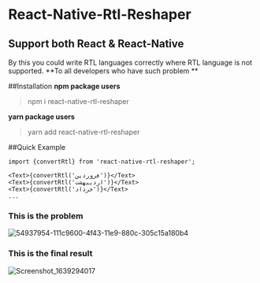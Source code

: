 # React-Native-Rtl-Reshaper
## Support both React & React-Native
By this you could write RTL languages correctly where RTL language is not supported. 
**To all developers who have such problem **

##Installation
**npm package users**
> npm i react-native-rtl-reshaper

**yarn package users**
> yarn add react-native-rtl-reshaper

##Quick Example
```
import {convertRtl} from 'react-native-rtl-reshaper';

<Text>{convertRtl('فروردین')}</Text>
<Text>{convertRtl('اردیبهشت')}</Text>
<Text>{convertRtl('خرداد')}</Text>
...

```
### This is the problem
![54937954-111c9600-4f43-11e9-880c-305c15a180b4](https://user-images.githubusercontent.com/43260748/145704124-d926d997-7192-4b88-ac98-acd45750cda2.jpg)
### This is the final result
![Screenshot_1639294017](https://user-images.githubusercontent.com/43260748/145704177-32888005-eb5a-4473-a96a-765e4cf5b66c.png)
